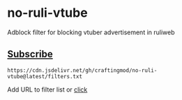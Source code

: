# no-ruli-vtube
Adblock filter for blocking vtuber advertisement in ruliweb

## [Subscribe](https://subscribe.adblockplus.org/?location=https://raw.githubusercontent.com/craftingmod/no-ruli-vtube/main/filters.txt&title=No-Ruli-VTube)

```
https://cdn.jsdelivr.net/gh/craftingmod/no-ruli-vtube@latest/filters.txt
```

Add URL to filter list or [click](https://subscribe.adblockplus.org/?location=https://raw.githubusercontent.com/craftingmod/no-ruli-vtube/main/filters.txt&title=No-Ruli-VTube)
